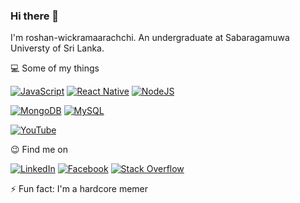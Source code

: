 ### Hi there 👋


I'm roshan-wickramaarachchi. An undergraduate at Sabaragamuwa Universty of Sri Lanka.

💻 Some of my things

[![JavaScript](https://img.shields.io/badge/javascript-%23323330.svg?style=for-the-badge&logo=javascript&logoColor=%23F7DF1E)](https://github.com/roshanwickramaarachchi)
[![React Native](https://img.shields.io/badge/react_native-%2320232a.svg?style=for-the-badge&logo=react&logoColor=%2361DAFB)](https://github.com/roshanwickramaarachchi)
[![NodeJS](https://img.shields.io/badge/node.js-6DA55F?style=for-the-badge&logo=node.js&logoColor=white)](https://github.com/roshanwickramaarachchi)

[![MongoDB](https://img.shields.io/badge/MongoDB-%234ea94b.svg?style=for-the-badge&logo=mongodb&logoColor=white)](https://github.com/roshanwickramaarachchi)
[![MySQL](https://img.shields.io/badge/mysql-%2300f.svg?style=for-the-badge&logo=mysql&logoColor=white)](https://github.com/roshanwickramaarachchi)



<a href="https://www.youtube.com/channel/UCtNSgDa5uw71SXXfCEpzkVg" target="_blank"><img src="https://img.shields.io/badge/-YouTube-ff0000?style=flat-square&labelColor=ff0000&logo=Youtube" alt="YouTube"></a>


😉 Find me on

<a href="https://www.linkedin.com/in/roshan-wickramaarachchi-13b2aa168/" target="_blank"><img src="https://img.shields.io/badge/linkedin-%230077B5.svg?style=for-the-badge&logo=linkedin&logoColor=white" alt="LinkedIn"></a>
<a href="https://www.facebook.com/roshan.wickramaarachchi.94/" target="_blank"><img src="https://img.shields.io/badge/Facebook-%231877F2.svg?style=for-the-badge&logo=Facebook&logoColor=white" alt="Facebook"></a>
<a href="https://stackoverflow.com/users/12298117/roshan-wickramaarachchi" target="_blank"><img src="https://img.shields.io/badge/-Stackoverflow-FE7A16?style=for-the-badge&logo=stack-overflow&logoColor=white" alt="Stack Overflow"></a>


⚡ Fun fact: I'm a hardcore memer
